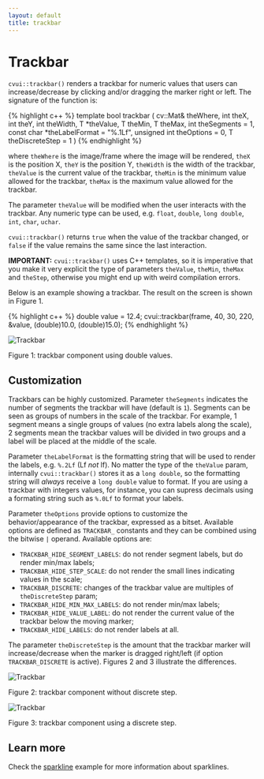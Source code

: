 ```yaml
---
layout: default
title: trackbar
---
```


# Trackbar

`cvui::trackbar()` renders a trackbar for numeric values that users can increase/decrease by clicking and/or dragging the marker right or left. The signature of the function is:

{% highlight c++ %}
template <typename T>
bool trackbar (
    cv::Mat& theWhere,
    int theX,
    int theY,
    int theWidth,
    T *theValue,
    T theMin,
    T theMax,
    int theSegments = 1,
    const char *theLabelFormat = "%.1Lf",
    unsigned int theOptions = 0,
    T theDiscreteStep = 1
)
{% endhighlight %}

where `theWhere` is the image/frame where the image will be rendered, `theX` is the position X, `theY` is the position Y, `theWidth` is the width of the trackbar, `theValue` is the current value of the trackbar, `theMin` is the minimum value allowed for the trackbar, `theMax` is the maximum value allowed for the trackbar.

The parameter `theValue`  will be modified when the user interacts with the trackbar. Any numeric type can be used, e.g. `float`, `double`, `long double`, `int`, `char`, `uchar`.

`cvui::trackbar()` returns `true` when the value of the trackbar changed, or `false` if the value remains the same since the last interaction.

<div class="notice--warning"><strong>IMPORTANT:</strong> <code>cvui::trackbar()</code> uses C++ templates, so it is imperative that you make it very explicit the type of parameters <code>theValue</code>, <code>theMin</code>, <code>theMax</code> and <code>theStep</code>, otherwise you might end up with weird compilation errors.</div>

Below is an example showing a trackbar. The result on the screen is shown in Figure 1.

{% highlight c++ %}
double value = 12.4;
cvui::trackbar(frame, 40, 30, 220, &value, (double)10.0, (double)15.0);
{% endhighlight %}

![Trackbar](/img/trackbar.png)
<p class="img-caption">Figure 1: trackbar component using double values.</p>

## Customization

Trackbars can be highly customized. Parameter `theSegments` indicates the number of segments the trackbar will have (default is `1`). Segments can be seen as groups of numbers in the scale of the trackbar. For example, 1 segment means a single groups of values (no extra labels along the scale), 2 segments mean the trackbar values will be divided in two groups and a label will be placed at the middle of the scale.

Parameter `theLabelFormat` is the formatting string that will be used to render the labels, e.g. `%.2Lf` (Lf *not* lf). No matter the type of the `theValue` param, internally `cvui::trackbar()` stores it as a `long double`, so the formatting string will *always* receive a `long double` value to format. If you are using a trackbar with integers values, for instance, you can supress decimals using a formating string such as `%.0Lf` to format your labels.

Parameter `theOptions` provide options to customize the behavior/appearance of the trackbar, expressed as a bitset. Available options are defined as `TRACKBAR_` constants and they can be combined using the bitwise `|` operand. Available options are:

* `TRACKBAR_HIDE_SEGMENT_LABELS`: do not render segment labels, but do render min/max labels;
* `TRACKBAR_HIDE_STEP_SCALE`: do not render the small lines indicating values in the scale;
* `TRACKBAR_DISCRETE`: changes of the trackbar value are multiples of `theDiscreteStep` param;
* `TRACKBAR_HIDE_MIN_MAX_LABELS`: do not render min/max labels;
* `TRACKBAR_HIDE_VALUE_LABEL`: do not render the current value of the trackbar below the moving marker;
* `TRACKBAR_HIDE_LABELS`: do not render labels at all.

The parameter `theDiscreteStep` is the amount that the trackbar marker will increase/decrease when the marker is dragged right/left (if option `TRACKBAR_DISCRETE` is active). Figures 2 and 3 illustrate the differences.

![Trackbar](/img/trackbar.gif)
<p class="img-caption">Figure 2: trackbar component without discrete step.</p>

![Trackbar](/img/trackbar-discrete.gif)
<p class="img-caption">Figure 3: trackbar component using a discrete step.</p>

## Learn more

Check the [sparkline](https://github.com/Dovyski/cvui/tree/master/example/src/sparkline) example for more information about sparklines.
